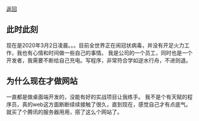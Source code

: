 [返回](../)

## 此时此刻

现在是2020年3月2日凌晨。。。目前全世界正在闹冠状病毒，并没有开足火力工作，我也有心情和时间做一些自己的事情。
我是公司的一个员工，同时也是一个开发者，我需要不断给自己充电。写程序，非常符合学如逆水行舟，不进则退。

## 为什么现在才做网站

一直都是做桌面端开发的，没能有好的实战项目让我练手。
我不是个有天赋的程序员，真的web这方面断断续续接触了很久，直到现在，感觉自己才有点底气。
就买了个腾讯的服务器用用，搭了这么个网站了。
